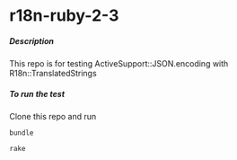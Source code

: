 # r18n-ruby-2-3

##### Description

This repo is for testing ActiveSupport::JSON.encoding with R18n::TranslatedStrings

##### To run the test

Clone this repo and run

`bundle`

`rake`
